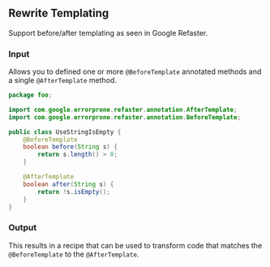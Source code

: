 ## Rewrite Templating

Support before/after templating as seen in Google Refaster.

### Input

Allows you to defined one or more `@BeforeTemplate` annotated methods and a single `@AfterTemplate` method.

```java
package foo;

import com.google.errorprone.refaster.annotation.AfterTemplate;
import com.google.errorprone.refaster.annotation.BeforeTemplate;

public class UseStringIsEmpty {
    @BeforeTemplate
    boolean before(String s) {
        return s.length() > 0;
    }

    @AfterTemplate
    boolean after(String s) {
        return !s.isEmpty();
    }
}
```

### Output

This results in a recipe that can be used to transform code that matches the `@BeforeTemplate` to the `@AfterTemplate`.
